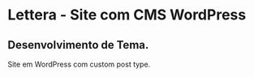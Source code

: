 # Lettera - Site com CMS WordPress
## Desenvolvimento de Tema.
Site em WordPress com custom post type.
